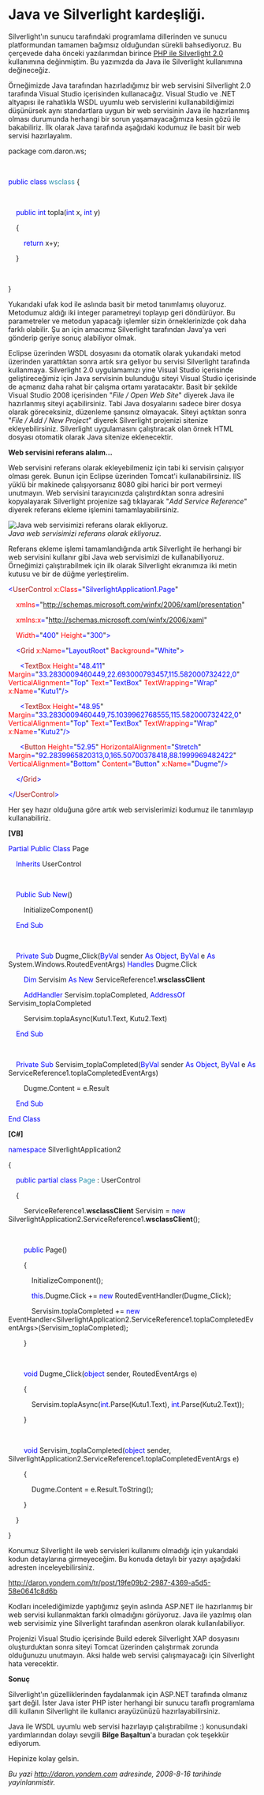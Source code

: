 # Java ve Silverlight kardeşliği.
Silverlight'ın sunucu tarafındaki programlama dillerinden ve sunucu
platformundan tamamen bağımsız olduğundan sürekli bahsediyoruz. Bu
çerçevede daha önceki yazılarımdan birince [PHP ile Silverlight
2.0](http://daron.yondem.com/tr/post/b133a50e-9d51-47bc-a552-fd2dcf871c00)
kullanımına değinmiştim. Bu yazımızda da Java ile Silverlight
kullanımına değineceğiz.

Örneğimizde Java tarafından hazırladığımız bir web servisini Silverlight
2.0 tarafında Visual Studio içerisinden kullanacağız. Visual Studio ve
.NET altyapısı ile rahatlıkla WSDL uyumlu web servislerini
kullanabildiğimizi düşünürsek aynı standartlara uygun bir web servisinin
Java ile hazırlanmış olması durumunda herhangi bir sorun
yaşamayacağımıza kesin gözü ile bakabiliriz. İlk olarak Java tarafında
aşağıdaki kodumuz ile basit bir web servisi hazırlayalım.

package com.daron.ws;

 

<span style="color: blue;">public</span> <span
style="color: blue;">class</span> <span
style="color: #2b91af;">wsclass</span> {

 

    <span style="color: blue;">public</span> <span
style="color: blue;">int</span> topla(<span
style="color: blue;">int</span> x, <span style="color: blue;">int</span>
y)

    {

        <span style="color: blue;">return</span> x+y;

    }

 

}

Yukarıdaki ufak kod ile aslında basit bir metod tanımlamış oluyoruz.
Metodumuz aldığı iki integer parametreyi toplayıp geri döndürüyor. Bu
parametreler ve metodun yapacağı işlemler sizin örneklerinizde çok daha
farklı olabilir. Şu an için amacımız Silverlight tarafından Java'ya veri
gönderip geriye sonuç alabiliyor olmak.

Eclipse üzerinden WSDL dosyasını da otomatik olarak yukarıdaki metod
üzerinden yarattıktan sonra artık sıra geliyor bu servisi Silverlight
tarafında kullanmaya. Silverlight 2.0 uygulamamızı yine Visual Studio
içerisinde geliştireceğimiz için Java servisinin bulunduğu siteyi Visual
Studio içerisinde de açmanız daha rahat bir çalışma ortamı yaratacaktır.
Basit bir şekilde Visual Studio 2008 içerisinden "*File / Open Web
Site*" diyerek Java ile hazırlanmış siteyi açabilirsiniz. Tabi Java
dosyalarını sadece birer dosya olarak göreceksiniz, düzenleme şansınız
olmayacak. Siteyi açtıktan sonra "*File / Add / New Project*" diyerek
Silverlight projenizi sitenize ekleyebilirsiniz. Silverlight
uygulamasını çalıştıracak olan örnek HTML dosyası otomatik olarak Java
sitenize eklenecektir.

**Web servisini referans alalım...**

Web servisini referans olarak ekleyebilmeniz için tabi ki servisin
çalışıyor olması gerek. Bunun için Eclipse üzerinden Tomcat'i
kullanabilirsiniz. IIS yüklü bir makinede çalışıyorsanız 8080 gibi
harici bir port vermeyi unutmayın. Web servisini tarayıcınızda
çalıştırdıktan sonra adresini kopyalayarak Silverlight projenize sağ
tıklayarak "*Add Service Reference*" diyerek referans ekleme işlemini
tamamlayabilirsiniz.

![Java web servisimizi referans olarak
ekliyoruz.](media/Java_ve_Silverlight_kardesligi/15082008_1.png)\
*Java web servisimizi referans olarak ekliyoruz.*

Referans ekleme işlemi tamamlandığında artık Silverlight ile herhangi
bir web servisini kullanır gibi Java web servisimizi de
kullanabiliyoruz. Örneğimizi çalıştırabilmek için ilk olarak Silverlight
ekranımıza iki metin kutusu ve bir de düğme yerleştirelim.

<span style="color: blue;">\<</span><span
style="color: #a31515;">UserControl</span><span style="color: blue;">
</span><span style="color: red;">x:Class</span><span
style="color: blue;">=</span>"<span
style="color: blue;">SilverlightApplication1.Page</span>"

<span style="color: blue;">    </span><span
style="color: red;">xmlns</span><span
style="color: blue;">=</span>"<span
style="color: blue;">http://schemas.microsoft.com/winfx/2006/xaml/presentation</span>"<span
style="color: blue;"> </span>

<span style="color: blue;">    </span><span
style="color: red;">xmlns:x</span><span
style="color: blue;">=</span>"<span
style="color: blue;">http://schemas.microsoft.com/winfx/2006/xaml</span>"<span
style="color: blue;"> </span>

<span style="color: blue;">    </span><span
style="color: red;">Width</span><span
style="color: blue;">=</span>"<span
style="color: blue;">400</span>"<span style="color: blue;"> </span><span
style="color: red;">Height</span><span
style="color: blue;">=</span>"<span
style="color: blue;">300</span>"<span style="color: blue;">\></span>

<span style="color: blue;">    \<</span><span
style="color: #a31515;">Grid</span><span style="color: blue;">
</span><span style="color: red;">x:Name</span><span
style="color: blue;">=</span>"<span
style="color: blue;">LayoutRoot</span>"<span style="color: blue;">
</span><span style="color: red;">Background</span><span
style="color: blue;">=</span>"<span
style="color: blue;">White</span>"<span style="color: blue;">\></span>

<span style="color: blue;">      \<</span><span
style="color: #a31515;">TextBox</span><span style="color: blue;">
</span><span style="color: red;">Height</span><span
style="color: blue;">=</span>"<span
style="color: blue;">48.411</span>"<span style="color: blue;">
</span><span style="color: red;">Margin</span><span
style="color: blue;">=</span>"<span
style="color: blue;">33.2830009460449,22.693000793457,115.582000732422,0</span>"<span
style="color: blue;"> </span><span
style="color: red;">VerticalAlignment</span><span
style="color: blue;">=</span>"<span
style="color: blue;">Top</span>"<span style="color: blue;"> </span><span
style="color: red;">Text</span><span style="color: blue;">=</span>"<span
style="color: blue;">TextBox</span>"<span style="color: blue;">
</span><span style="color: red;">TextWrapping</span><span
style="color: blue;">=</span>"<span
style="color: blue;">Wrap</span>"<span style="color: blue;">
</span><span style="color: red;">x:Name</span><span
style="color: blue;">=</span>"<span
style="color: blue;">Kutu1</span>"<span style="color: blue;">/\></span>

<span style="color: blue;">      \<</span><span
style="color: #a31515;">TextBox</span><span style="color: blue;">
</span><span style="color: red;">Height</span><span
style="color: blue;">=</span>"<span
style="color: blue;">48.95</span>"<span style="color: blue;">
</span><span style="color: red;">Margin</span><span
style="color: blue;">=</span>"<span
style="color: blue;">33.2830009460449,75.1039962768555,115.582000732422,0</span>"<span
style="color: blue;"> </span><span
style="color: red;">VerticalAlignment</span><span
style="color: blue;">=</span>"<span
style="color: blue;">Top</span>"<span style="color: blue;"> </span><span
style="color: red;">Text</span><span style="color: blue;">=</span>"<span
style="color: blue;">TextBox</span>"<span style="color: blue;">
</span><span style="color: red;">TextWrapping</span><span
style="color: blue;">=</span>"<span
style="color: blue;">Wrap</span>"<span style="color: blue;">
</span><span style="color: red;">x:Name</span><span
style="color: blue;">=</span>"<span
style="color: blue;">Kutu2</span>"<span style="color: blue;">/\></span>

<span style="color: blue;">      \<</span><span
style="color: #a31515;">Button</span><span style="color: blue;">
</span><span style="color: red;">Height</span><span
style="color: blue;">=</span>"<span
style="color: blue;">52.95</span>"<span style="color: blue;">
</span><span style="color: red;">HorizontalAlignment</span><span
style="color: blue;">=</span>"<span
style="color: blue;">Stretch</span>"<span style="color: blue;">
</span><span style="color: red;">Margin</span><span
style="color: blue;">=</span>"<span
style="color: blue;">92.2839965820313,0,165.50700378418,88.1999969482422</span>"<span
style="color: blue;"> </span><span
style="color: red;">VerticalAlignment</span><span
style="color: blue;">=</span>"<span
style="color: blue;">Bottom</span>"<span style="color: blue;">
</span><span style="color: red;">Content</span><span
style="color: blue;">=</span>"<span
style="color: blue;">Button</span>"<span style="color: blue;">
</span><span style="color: red;">x:Name</span><span
style="color: blue;">=</span>"<span
style="color: blue;">Dugme</span>"<span style="color: blue;">/\></span>

<span style="color: blue;">    \</</span><span
style="color: #a31515;">Grid</span><span style="color: blue;">\></span>

<span style="color: blue;">\</</span><span
style="color: #a31515;">UserControl</span><span
style="color: blue;">\></span>

Her şey hazır olduğuna göre artık web servislerimizi kodumuz ile
tanımlayıp kullanabiliriz.

**[VB]**

<span style="color: blue;">Partial</span> <span
style="color: blue;">Public</span> <span
style="color: blue;">Class</span> Page

    <span style="color: blue;">Inherits</span> UserControl

 

    <span style="color: blue;">Public</span> <span
style="color: blue;">Sub</span> <span style="color: blue;">New</span>()

        InitializeComponent()

    <span style="color: blue;">End</span> <span
style="color: blue;">Sub</span>

 

    <span style="color: blue;">Private</span> <span
style="color: blue;">Sub</span> Dugme\_Click(<span
style="color: blue;">ByVal</span> sender <span
style="color: blue;">As</span> <span style="color: blue;">Object</span>,
<span style="color: blue;">ByVal</span> e <span
style="color: blue;">As</span> System.Windows.RoutedEventArgs) <span
style="color: blue;">Handles</span> Dugme.Click

        <span style="color: blue;">Dim</span> Servisim <span
style="color: blue;">As</span> <span style="color: blue;">New</span>
ServiceReference1.**wsclassClient**

        <span style="color: blue;">AddHandler</span>
Servisim.toplaCompleted, <span style="color: blue;">AddressOf</span>
Servisim\_toplaCompleted

        Servisim.toplaAsync(Kutu1.Text, Kutu2.Text)

    <span style="color: blue;">End</span> <span
style="color: blue;">Sub</span>

 

    <span style="color: blue;">Private</span> <span
style="color: blue;">Sub</span> Servisim\_toplaCompleted(<span
style="color: blue;">ByVal</span> sender <span
style="color: blue;">As</span> <span style="color: blue;">Object</span>,
<span style="color: blue;">ByVal</span> e <span
style="color: blue;">As</span>
ServiceReference1.toplaCompletedEventArgs)

        Dugme.Content = e.Result

    <span style="color: blue;">End</span> <span
style="color: blue;">Sub</span>

<span style="color: blue;">End</span> <span
style="color: blue;">Class</span>

**[C\#]**

<span style="color: blue;">namespace</span> SilverlightApplication2

{

    <span style="color: blue;">public</span> <span
style="color: blue;">partial</span> <span
style="color: blue;">class</span> <span
style="color: #2b91af;">Page</span> : UserControl

    {

        ServiceReference1.**wsclassClient** Servisim = <span
style="color: blue;">new</span>
SilverlightApplication2.ServiceReference1.**wsclassClient**();

 

        <span style="color: blue;">public</span> Page()

        {

            InitializeComponent();

            <span style="color: blue;">this</span>.Dugme.Click += <span
style="color: blue;">new</span> RoutedEventHandler(Dugme\_Click);

            Servisim.toplaCompleted += <span
style="color: blue;">new</span>
EventHandler\<SilverlightApplication2.ServiceReference1.toplaCompletedEventArgs\>(Servisim\_toplaCompleted);

        }

 

        <span style="color: blue;">void</span> Dugme\_Click(<span
style="color: blue;">object</span> sender, RoutedEventArgs e)

        {

            Servisim.toplaAsync(<span
style="color: blue;">int</span>.Parse(Kutu1.Text), <span
style="color: blue;">int</span>.Parse(Kutu2.Text));

        }

 

        <span style="color: blue;">void</span>
Servisim\_toplaCompleted(<span style="color: blue;">object</span>
sender,
SilverlightApplication2.ServiceReference1.toplaCompletedEventArgs e)

        {

            Dugme.Content = e.Result.ToString();

        }

    }

}

Konumuz Silverlight ile web servisleri kullanımı olmadığı için
yukarıdaki kodun detaylarına girmeyeceğim. Bu konuda detaylı bir yazıyı
aşağıdaki adresten inceleyebilirsiniz.

<http://daron.yondem.com/tr/post/19fe09b2-2987-4369-a5d5-58e0641c8d6b>

Kodları incelediğimizde yaptığımız şeyin aslında ASP.NET ile hazırlanmış
bir web servisi kullanmaktan farklı olmadığını görüyoruz. Java ile
yazılmış olan web servisimiz yine Silverlight tarafından asenkron olarak
kullanılabiliyor.

Projenizi Visual Studio içerisinde Build ederek Silverlight XAP
dosyasını oluşturduktan sonra siteyi Tomcat üzerinden çalıştırmak
zorunda olduğunuzu unutmayın. Aksi halde web servisi çalışmayacağı için
Silverlight hata verecektir.

**Sonuç**

Silverlight'ın güzelliklerinden faydalanmak için ASP.NET tarafında
olmanız şart değil. İster Java ister PHP ister herhangi bir sunucu
taraflı programlama dili kullanın Silverlight ile kullanıcı arayüzünüzü
hazırlayabilirsiniz.

Java ile WSDL uyumlu web servisi hazırlayıp çalıştırabilme :)
konusundaki yardımlarından dolayı sevgili **Bilge Başaltun**'a buradan
çok teşekkür ediyorum.

Hepinize kolay gelsin.



*Bu yazi http://daron.yondem.com adresinde, 2008-8-16 tarihinde yayinlanmistir.*

